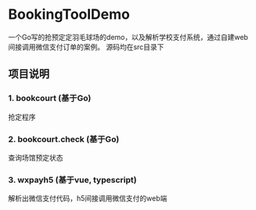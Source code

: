 # BookingToolDemo
一个Go写的抢预定定羽毛球场的demo，以及解析学校支付系统，通过自建web间接调用微信支付订单的案例。
源码均在src目录下

## 项目说明
### 1. bookcourt (基于Go)

抢定程序

### 2. bookcourt.check (基于Go)

查询场馆预定状态

### 3. wxpayh5 (基于vue, typescript)

解析出微信支付代码，h5间接调用微信支付的web端
